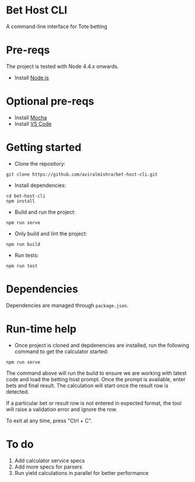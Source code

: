 # Bet Host CLI

A command-line interface for Tote betting

# Pre-reqs
The project is tested with Node 4.4.x onwards.
- Install [Node.js](https://nodejs.org/en/)

# Optional pre-reqs
- Install [Mocha](https://www.npmjs.com/package/mocha)
- Install [VS Code](https://code.visualstudio.com/)

# Getting started
- Clone the repository:
```
git clone https://github.com/aviralmishra/bet-host-cli.git
```
- Install dependencies:
```
cd bet-host-cli
npm install
```
- Build and run the project:
```
npm run serve
```
- Only build and lint the project:
```
npm run build
```
- Run tests:
```
npm run test
```
# Dependencies
Dependencies are managed through `package.json`.

# Run-time help
- Once project is cloned and depdenencies are installed, run the following command to get the calculator started:
```
npm run serve
```

The command above will run the build to ensure we are working with latest code and load the betting host prompt. Once the prompt is available, enter bets and final result. The calculation will start once the result row is detected.

If a particular bet or result row is not entered in expected format, the tool will raise a validation error and ignore the row.

To exit at any time, press "Ctrl + C".

# To do

1. Add calculator service specs
2. Add more specs for parsers
3. Run yield calculations in parallel for better performance

